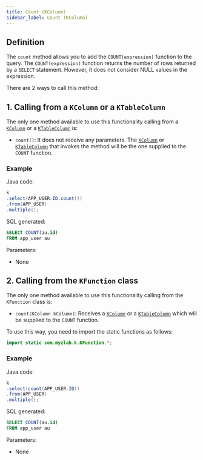 ```yaml
---
title: Count (KColumn)
sidebar_label: Count (KColumn)
---
```


## Definition

The `count` method allows you to add the `COUNT(expression)` function to the query. The `COUNT(expression)` function returns the number of rows returned by a `SELECT` statement. However, it does not consider NULL values in the expression.

There are 2 ways to call this method:

## 1. Calling from a `KColumn` or a `KTableColumn`

The only one method available to use this functionality calling from a [`KColumn`](/docs/misc/select-list-values#2-kcolumn) or a [`KTableColumn`](/docs/misc/select-list-values#1-ktablecolumn) is:

- `count()`: It does not receive any parameters. The [`KColumn`](/docs/misc/select-list-values#2-kcolumn) or [`KTableColumn`](/docs/misc/select-list-values#1-ktablecolumn) that invokes the method will be the one supplied to the `COUNT` function.

### Example

Java code:

```java
k
.select(APP_USER.ID.count())
.from(APP_USER)
.multiple();
```

SQL generated:

```sql
SELECT COUNT(au.id)
FROM app_user au
```

Parameters:

- None

## 2. Calling from the `KFunction` class

The only one method available to use this functionality calling from the `KFunction` class is:

- `count(KColumn kColumn)`: Receives a [`KColumn`](/docs/misc/select-list-values#2-kcolumn) or a [`KTableColumn`](/docs/misc/select-list-values#1-ktablecolumn) which will be supplied to the `COUNT` function.

To use this way, you need to import the static functions as follows:

```java
import static com.myzlab.k.KFunction.*;
```

### Example

Java code:

```java
k
.select(count(APP_USER.ID))
.from(APP_USER)
.multiple();
```

SQL generated:

```sql
SELECT COUNT(au.id)
FROM app_user au
```

Parameters:

- None